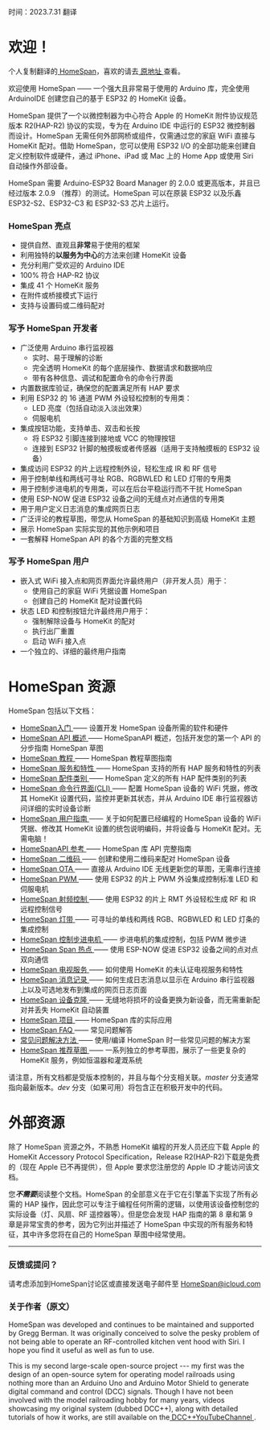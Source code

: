 <p>时间：2023.7.31 翻译</p>


# 欢迎！

个人复制翻译的[ HomeSpan](https://github.com/HomeSpan/HomeSpan)，喜欢的请去[ 原地址 ](https://github.com/HomeSpan/HomeSpan)查看。

欢迎使用 HomeSpan —— 一个强大且非常易于使用的 Arduino 库，完全使用 ArduinoIDE 创建您自己的基于 ESP32 的 HomeKit 设备。

HomeSpan 提供了一个以微控制器为中心符合 Apple 的 HomeKit 附件协议规范版本 R2(HAP-R2) 协议的实现，专为在 Arduino IDE 中运行的 ESP32 微控制器而设计。HomeSpan 无需任何外部网桥或组件，仅需通过您的家庭 WiFi 直接与 HomeKit 配对。借助 HomeSpan，您可以使用 ESP32 I/O 的全部功能来创建自定义控制软件或硬件，通过 iPhone、iPad 或 Mac 上的 Home App 或使用 Siri 自动操作外部设备。

HomeSpan 需要 Arduino-ESP32 Board Manager 的 2.0.0 或更高版本，并且已经过版本 2.0.9 （推荐）的测试。HomeSpan 可以在原装 ESP32 以及乐鑫 ESP32-S2、ESP32-C3 和 ESP32-S3 芯片上运行。

### HomeSpan 亮点

* 提供自然、直观且**非常**易于使用的框架
* 利用独特的**以服务为中心**的方法来创建 HomeKit 设备
* 充分利用广受欢迎的 Arduino IDE
* 100% 符合 HAP-R2 协议
* 集成 41 个 HomeKit 服务
* 在附件或桥接模式下运行
* 支持与设置码或二维码配对

### 写予 HomeSpan 开发者

* 广泛使用 Arduino 串行监视器
  * 实时、易于理解的诊断
  * 完全透明 HomeKit 的每个底层操作、数据请求和数据响应
  * 带有各种信息、调试和配置命令的命令行界面
* 内置数据库验证，确保您的配置满足所有 HAP 要求
* 利用 ESP32 的 16 通道 PWM 外设轻松控制的专用类：
  * LED 亮度（包括自动淡入淡出效果）
  * 伺服电机
* 集成按钮功能，支持单击、双击和长按
  * 将 ESP32 引脚连接到接地或 VCC 的物理按钮
  * 连接到 ESP32 针脚的触摸板或者传感器（适用于支持触摸板的 ESP32 设备）
* 集成访问 ESP32 的片上远程控制外设，轻松生成 IR 和 RF 信号
* 用于控制单线和两线可寻址 RGB、RGBWLED 和 LED 灯带的专用类
* 用于控制步进电机的专用类，可以在后台平稳运行而不干扰 HomeSpan
* 使用 ESP-NOW 促进 ESP32 设备之间的无缝点对点通信的专用类
* 用于用户定义日志消息的集成网页日志
* 广泛评论的教程草图，带您从 HomeSpan 的基础知识到高级 HomeKit 主题
* 展示 HomeSpan 实际实现的其他示例和项目
* 一套解释 HomeSpan API 的各个方面的完整文档

### 写予 HomeSpan 用户

* 嵌入式 WiFi 接入点和网页界面允许最终用户（非开发人员）用于：
  * 使用自己的家庭 WiFi 凭据设置 HomeSpan
  * 创建自己的 HomeKit 配对设置代码
* 状态 LED 和控制按钮允许最终用户用于：
  * 强制解除设备与 HomeKit 的配对
  * 执行出厂重置
  * 启动 WiFi 接入点
* 一个独立的、详细的最终用户指南

# HomeSpan 资源

HomeSpan 包括以下文档：

* [ HomeSpan入门 ](docs/GettingStarted.md) —— 设置开发 HomeSpan 设备所需的软件和硬件
* [ HomeSpan API 概述 ](docs/Overview.md) —— HomeSpanAPI 概述，包括开发您的第一个 API 的分步指南 HomeSpan 草图
* [ HomeSpan 教程 ](docs/Tutorials.md) —— HomeSpan 教程草图指南
* [ HomeSpan 服务和特性 ](docs/ServiceList.md) —— HomeSpan 支持的所有 HAP 服务和特性的列表
* [ HomeSpan 配件类别 ](docs/Categories.md) —— HomeSpan 定义的所有 HAP 配件类别的列表
* [ HomeSpan 命令行界面(CLI) ](docs/CLI.md) —— 配置 HomeSpan 设备的 WiFi 凭据，修改其 HomeKit 设置代码，监控并更新其状态，并从 Arduino IDE 串行监视器访问详细的实时设备诊断
* [ HomeSpan 用户指南 ](docs/UserGuide.md) —— 关于如何配置已经编程的 HomeSpan 设备的 WiFi 凭据、修改其 HomeKit 设置的统包说明编码，并将设备与 HomeKit 配对。无需电脑！
* [ HomeSpanAPI 参考 ](docs/Reference.md) —— HomeSpan 库 API 完整指南
* [ HomeSpan 二维码 ](docs/QRCodes.md) —— 创建和使用二维码来配对 HomeSpan 设备
* [ HomeSpan OTA ](docs/OTA.md) —— 直接从 Arduino IDE 无线更新您的草图，无需串行连接
* [ HomeSpan PWM ](docs/PWM.md) —— 使用 ESP32 的片上 PWM 外设集成控制标准 LED 和伺服电机
* [ HomeSpan 射频控制 ](docs/RMT.md) —— 使用 ESP32 的片上 RMT 外设轻松生成 RF 和 IR 远程控制信号
* [ HomeSpan 灯带 ](docs/Pixels.md) —— 可寻址的单线和两线 RGB、RGBWLED 和 LED 灯条的集成控制
* [ HomeSpan 控制步进电机 ](docs/Stepper.md) —— 步进电机的集成控制，包括 PWM 微步进
* [ HomeSpan Span 热点 ](docs/NOW.md) —— 使用 ESP-NOW 促进 ESP32 设备之间的点对点双向通信
* [ HomeSpan 电视服务 ](docs/TVServices.md) —— 如何使用 HomeKit 的未认证电视服务和特性
* [ HomeSpan 消息记录 ](docs/Logging.md) —— 如何生成日志消息以显示在 Arduino 串行监视器上以及可选地发布到集成的网页日志页面
* [ HomeSpan 设备克隆 ](docs/Cloning.md) —— 无缝地将损坏的设备更换为新设备，而无需重新配对并丢失 HomeKit 自动装置
* [ HomeSpan 项目 ](https://github.com/topics/HomeSpan) —— HomeSpan 库的实际应用
* [ HomeSpan FAQ ](docs/FAQ.md) —— 常见问题解答
* [ 常见问题解决方法 ](docs/Solutions.md) —— 使用/编译 HomeSpan 时一些常见问题的解决方案
* [ HomeSpan 推荐草图 ](https://github.com/HomeSpan/HomeSpanReferenceSketches) —— 一系列独立的参考草图，展示了一些更复杂的 HomeKit 服务，例如恒温器和灌溉系统

请注意，所有文档都是受版本控制的，并且与每个分支相关联。*master* 分支通常指向最新版本。*dev* 分支（如果可用）将包含正在积极开发中的代码。

# 外部资源

除了 HomeSpan 资源之外，不熟悉 HomeKit 编程的开发人员还应下载 Apple 的 HomeKit Accessory Protocol Specification，Release R2(HAP-R2)下载是免费的（现在 Apple 已不再提供），但 Apple 要求您注册您的 Apple ID 才能访问该文档。

您***不需要***阅读整个文档。HomeSpan 的全部意义在于它在引擎盖下实现了所有必需的 HAP 操作，因此您可以专注于编程任何所需的逻辑，以使用该设备控制您的实际设备（灯、风扇、RF 遥控器等）。但是您会发现 HAP 指南的第 8 章和第 9 章是非常宝贵的参考，因为它列出并描述了 HomeSpan 中实现的所有服务和特征，其中许多您将在自己的 HomeSpan 草图中经常使用。

---

### 反馈或提问？

请考虑添加到HomeSpan讨论区或直接发送电子邮件至 HomeSpan@icloud.com

### 关于作者（原文）
HomeSpan was developed and continues to be maintained and supported by Gregg Berman. It was originally conceived to solve the pesky problem of not being able to operate an RF-controlled kitchen vent hood with Siri. I hope you find it useful as well as fun to use.

This is my second large-scale open-source project --- my first was the design of an open-source sytem for operating model railroads using nothing more than an Arduino Uno and Arduino Motor Shield to generate digital command and control (DCC) signals. Though I have not been involved with the model railroading hobby for many years, videos showcasing my original system (dubbed DCC++), along with detailed tutorials of how it works, are still available on the[ DCC++YouTubeChannel ](https://www.youtube.com/@dcc2840/videos).
